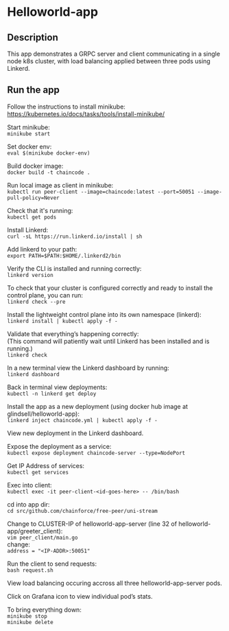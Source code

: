# Helloworld-app
## Description  
This app demonstrates a GRPC server and client communicating in a single node k8s cluster, with load balancing applied between three pods using Linkerd.

## Run the app
Follow the instructions to install minikube:  
https://kubernetes.io/docs/tasks/tools/install-minikube/

Start minikube:  
```minikube start```

Set docker env:  
```eval $(minikube docker-env)```

Build docker image:  
```docker build -t chaincode .```

Run local image as client in minikube:  
```kubectl run peer-client --image=chaincode:latest --port=50051 --image-pull-policy=Never```

Check that it's running:  
```kubectl get pods```

Install Linkerd:  
```curl -sL https://run.linkerd.io/install | sh```

Add linkerd to your path:  
```export PATH=$PATH:$HOME/.linkerd2/bin```

Verify the CLI is installed and running correctly:  
```linkerd version```

To check that your cluster is configured correctly and ready to install the control plane, you can run:  
```linkerd check --pre```

Install the lightweight control plane into its own namespace (linkerd):  
```linkerd install | kubectl apply -f -```

Validate that everything’s happening correctly:  
(This command will patiently wait until Linkerd has been installed and is running.)  
```linkerd check```

In a new terminal view the Linkerd dashboard by running:  
```linkerd dashboard```

Back in terminal view deployments:  
```kubectl -n linkerd get deploy```

Install the app as a new deployment (using docker hub image at glindsell/helloworld-app):  
```linkerd inject chaincode.yml | kubectl apply -f -```

View new deployment in the Linkerd dashboard.  

Expose the deployment as a service:  
```kubectl expose deployment chaincode-server --type=NodePort```

Get IP Address of services:  
```kubectl get services```

Exec into client:  
```kubectl exec -it peer-client-<id-goes-here> -- /bin/bash```

cd into app dir:  
```cd src/github.com/chainforce/free-peer/uni-stream```

Change <IP-ADDR> to CLUSTER-IP of helloworld-app-server (line 32 of helloworld-app/greeter_client):  
```vim peer_client/main.go```  
change:  
```address = "<IP-ADDR>:50051"```

Run the client to send requests:  
```bash request.sh```

View load balancing occuring accross all three helloworld-app-server pods.  

Click on Grafana icon to view individual pod’s stats.  

To bring everything down:  
```minikube stop```  
```minikube delete```
